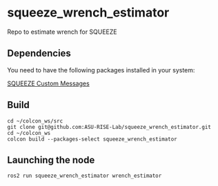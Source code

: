 # squeeze_wrench_estimator
Repo to estimate wrench for SQUEEZE

## Dependencies

You need to have the following packages installed in your system:

[SQUEEZE Custom Messages](https://github.com/ASU-RISE-Lab/squeeze_custom_msgs)

## Build

```
cd ~/colcon_ws/src
git clone git@github.com:ASU-RISE-Lab/squeeze_wrench_estimator.git
cd ~/colcon_ws
colcon build --packages-select squeeze_wrench_estimator
```

## Launching the node

```
ros2 run squeeze_wrench_estimator wrench_estimator
```